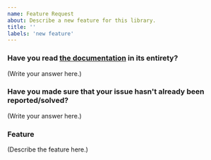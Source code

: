 ```yaml
---
name: Feature Request
about: Describe a new feature for this library.
title: ''
labels: 'new feature'
---
```


<!--
  MAKE SURE TO READ AND FOLLOW THIS TEMPLATE CLOSELY OR YOUR ISSUE WILL BE CLOSED WITHOUT NOTICE
-->

### Have you read [the documentation](https://github.com/archriss/react-native-render-html/blob/master/README.md) in its entirety?

(Write your answer here.)

### Have you made sure that your issue hasn't already been reported/solved?

(Write your answer here.)

### Feature

<!--
    Make sure to describe as precisely as possible the feature you'd like to see implemented. When relevant, provide visual examples (screenshots, screencasts, diagrams...).
-->

(Describe the feature here.)

